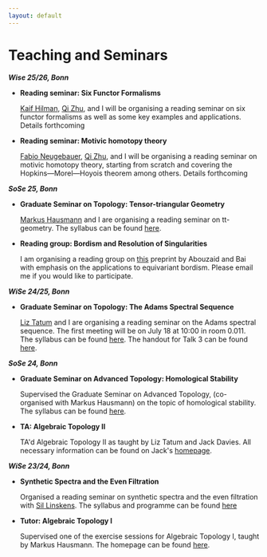 ```yaml
---
layout: default
---
```


# Teaching and Seminars

***Wise 25/26, Bonn***

- **Reading seminar: Six Functor Formalisms**

  [Kaif Hilman](https://sites.google.com/view/kaif-hilman), [Qi Zhu](https://qizhumath.wixsite.com/math), and I will be organising a reading seminar on six functor formalisms as well as some key examples and applications. Details forthcoming 

- **Reading seminar: Motivic homotopy theory**
  
  [Fabio Neugebauer](https://fneugebauer.github.io/), [Qi Zhu](https://qizhumath.wixsite.com/math), and I will be organising a reading seminar on motivic homotopy theory, starting from scratch and covering the Hopkins—Morel—Hoyois theorem among others. Details forthcoming

***SoSe 25, Bonn***

- **Graduate Seminar on Topology: Tensor-triangular Geometry**

  [Markus Hausmann](https://www.math.uni-bonn.de/people/hausmann/) and I are organising a reading seminar on tt-geometry. The syllabus can be found [here](./tt_geometry_syllabus.pdf).

- **Reading group: Bordism and Resolution of Singularities**

  I am organising a reading group on [this](https://arxiv.org/pdf/2412.04451) preprint by Abouzaid and Bai with emphasis on the applications to equivariant bordism. Please email me if you would like to participate.

***WiSe 24/25, Bonn***

- **Graduate Seminar on Topology: The Adams Spectral Sequence**

  [Liz Tatum](https://www.math.uni-bonn.de/people/tatum/tatum) and I are organising a reading seminar on the Adams spectral sequence. The first meeting will be on July 18 at 10:00 in room 0.011. The syllabus can be found [here](./Adams_spectral_sequence_syllabus.pdf). The handout for Talk 3 can be found [here](./Talk_3_handout.pdf).

***SoSe 24, Bonn***

- **Graduate Seminar on Advanced Topology: Homological Stability**

  Supervised the Graduate Seminar on Advanced Topology, (co-organised with Markus Hausmann) on the topic of homological stability. The syllabus can be found [here](https://www.math.uni-bonn.de/people/hausmann/Seminar%20Homological%20stability.pdf). 

- **TA: Algebraic Topology II**

  TA'd Algebraic Topology II as taught by Liz Tatum and Jack Davies. All necessary information can be found on Jack's [homepage](https://sites.google.com/view/jackmdavies/teaching?authuser=0).

***WiSe 23/24, Bonn***

- **Synthetic Spectra and the Even Filtration**

  Organised a reading seminar on synthetic spectra and the even filtration with [Sil Linskens](https://www.math.uni-bonn.de/people/linskens/webpage.htmpl). The syllabus and programme can be found [here](https://www.math.uni-bonn.de/people/linskens/Synthetic_syllabus.pdf
  )
- **Tutor: Algebraic Topology I**

  Supervised one of the exercise sessions for Algebraic Topology I, taught by Markus Hausmann. The homepage can be found [here](https://www.math.uni-bonn.de/people/hausmann/AlgTop1).
